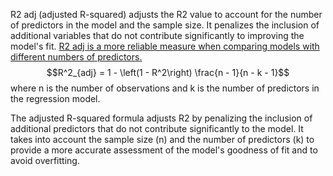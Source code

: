 R2 adj (adjusted R-squared) adjusts the R2 value to account for the number of predictors in the model and the sample size. It penalizes the inclusion of additional variables that do not contribute significantly to improving the model's fit. <u>R2 adj is a more reliable measure when comparing models with different numbers of predictors.</u>
$$R^2_{adj} = 1 - \left(1 - R^2\right) \frac{n - 1}{n - k - 1}$$
where n is the number of observations and k is the number of predictors in the regression model.

The adjusted R-squared formula adjusts R2 by penalizing the inclusion of additional predictors that do not contribute significantly to the model. It takes into account the sample size (n) and the number of predictors (k) to provide a more accurate assessment of the model's goodness of fit and to avoid overfitting.